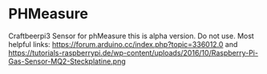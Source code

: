# PHMeasure
Craftbeerpi3 Sensor for phMeasure
this is alpha version. Do not use.
Most helpful links:
https://forum.arduino.cc/index.php?topic=336012.0
and
https://tutorials-raspberrypi.de/wp-content/uploads/2016/10/Raspberry-Pi-Gas-Sensor-MQ2-Steckplatine.png
